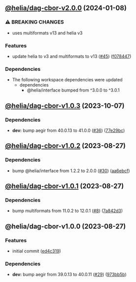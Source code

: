 ## [@helia/dag-cbor-v2.0.0](https://github.com/ipfs/helia-dag-cbor/compare/@helia/dag-cbor-v1.0.3...@helia/dag-cbor-v2.0.0) (2024-01-08)


### ⚠ BREAKING CHANGES

* uses multiformats v13 and helia v3

### Features

* update helia to v3 and multiformats to v13 ([#45](https://github.com/ipfs/helia-dag-cbor/issues/45)) ([f078447](https://github.com/ipfs/helia-dag-cbor/commit/f078447b6eba4c3d404d62bb930757aa1c0efe74))

### Dependencies

* The following workspace dependencies were updated
  * dependencies
    * @helia/interface bumped from ^3.0.0 to ^3.0.1

## [@helia/dag-cbor-v1.0.3](https://github.com/ipfs/helia-dag-cbor/compare/@helia/dag-cbor-v1.0.2...@helia/dag-cbor-v1.0.3) (2023-10-07)


### Dependencies

* **dev:** bump aegir from 40.0.13 to 41.0.0 ([#36](https://github.com/ipfs/helia-dag-cbor/issues/36)) ([77e29bc](https://github.com/ipfs/helia-dag-cbor/commit/77e29bcdda33387b8bf15124bc316ef03b434433))

## [@helia/dag-cbor-v1.0.2](https://github.com/ipfs/helia-dag-cbor/compare/@helia/dag-cbor-v1.0.1...@helia/dag-cbor-v1.0.2) (2023-08-27)


### Dependencies

* bump @helia/interface from 1.2.2 to 2.0.0 ([#30](https://github.com/ipfs/helia-dag-cbor/issues/30)) ([aa6ebcf](https://github.com/ipfs/helia-dag-cbor/commit/aa6ebcf9f58eebf842113985adee4710b009562d))

## [@helia/dag-cbor-v1.0.1](https://github.com/ipfs/helia-dag-cbor/compare/@helia/dag-cbor-v1.0.0...@helia/dag-cbor-v1.0.1) (2023-08-27)


### Dependencies

* bump multiformats from 11.0.2 to 12.0.1 ([#8](https://github.com/ipfs/helia-dag-cbor/issues/8)) ([7a842d3](https://github.com/ipfs/helia-dag-cbor/commit/7a842d3cc4cd97e02e5a196aa512cfe36be4c388))

## @helia/dag-cbor-v1.0.0 (2023-08-27)


### Features

* initial commit ([ed4c319](https://github.com/ipfs/helia-dag-cbor/commit/ed4c319a67c18a3dd65e18f18aa12e82080b3fdc))


### Dependencies

* **dev:** bump aegir from 39.0.13 to 40.0.11 ([#29](https://github.com/ipfs/helia-dag-cbor/issues/29)) ([973bb5b](https://github.com/ipfs/helia-dag-cbor/commit/973bb5b6c8db0fedd70e4058f97bc339018a8193))
